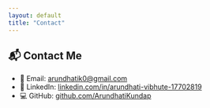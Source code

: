 ```yaml
---
layout: default
title: "Contact"
---
```


## 📬 Contact Me

- 📧 Email: [arundhatik0@gmail.com](mailto:arundhatik0@gmail.com)  
- 💼 LinkedIn: [linkedin.com/in/arundhati-vibhute-17702819]((https://www.linkedin.com/in/arundhati-vibhute-17702819/))
- 💻 GitHub: [github.com/ArundhatiKundap](https://github.com/ArundhatiKundap)
